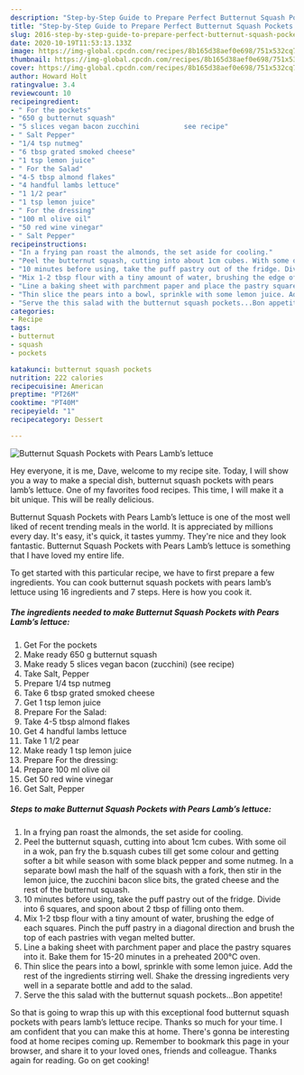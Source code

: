 ```yaml
---
description: "Step-by-Step Guide to Prepare Perfect Butternut Squash Pockets with Pears Lamb’s lettuce"
title: "Step-by-Step Guide to Prepare Perfect Butternut Squash Pockets with Pears Lamb’s lettuce"
slug: 2016-step-by-step-guide-to-prepare-perfect-butternut-squash-pockets-with-pears-lambs-lettuce
date: 2020-10-19T11:53:13.133Z
image: https://img-global.cpcdn.com/recipes/8b165d38aef0e698/751x532cq70/butternut-squash-pockets-with-pears-lambs-lettuce-recipe-main-photo.jpg
thumbnail: https://img-global.cpcdn.com/recipes/8b165d38aef0e698/751x532cq70/butternut-squash-pockets-with-pears-lambs-lettuce-recipe-main-photo.jpg
cover: https://img-global.cpcdn.com/recipes/8b165d38aef0e698/751x532cq70/butternut-squash-pockets-with-pears-lambs-lettuce-recipe-main-photo.jpg
author: Howard Holt
ratingvalue: 3.4
reviewcount: 10
recipeingredient:
- " For the pockets"
- "650 g butternut squash"
- "5 slices vegan bacon zucchini           see recipe"
- " Salt Pepper"
- "1/4 tsp nutmeg"
- "6 tbsp grated smoked cheese"
- "1 tsp lemon juice"
- " For the Salad"
- "4-5 tbsp almond flakes"
- "4 handful lambs lettuce"
- "1 1/2 pear"
- "1 tsp lemon juice"
- " For the dressing"
- "100 ml olive oil"
- "50 red wine vinegar"
- " Salt Pepper"
recipeinstructions:
- "In a frying pan roast the almonds, the set aside for cooling."
- "Peel the butternut squash, cutting into about 1cm cubes. With some oil in a wok, pan fry the b.squash cubes till get some colour and getting softer a bit while season with some black pepper and some nutmeg. In a separate bowl mash the half of the squash with a fork, then stir in the lemon juice, the zucchini bacon slice bits, the grated cheese and the rest of the butternut squash."
- "10 minutes before using, take the puff pastry out of the fridge. Divide into 6 squares, and spoon about 2 tbsp of filling onto them."
- "Mix 1-2 tbsp flour with a tiny amount of water, brushing the edge of each squares. Pinch the puff pastry in a diagonal direction and brush the top of each pastries with vegan melted butter."
- "Line a baking sheet with parchment paper and place the pastry squares into it. Bake them for 15-20 minutes in a preheated 200°C oven."
- "Thin slice the pears into a bowl, sprinkle with some lemon juice. Add the rest of the ingredients stirring well. Shake the dressing ingredients very well in a separate bottle and add to the salad."
- "Serve the this salad with the butternut squash pockets...Bon appetite!"
categories:
- Recipe
tags:
- butternut
- squash
- pockets

katakunci: butternut squash pockets 
nutrition: 222 calories
recipecuisine: American
preptime: "PT26M"
cooktime: "PT40M"
recipeyield: "1"
recipecategory: Dessert

---
```



![Butternut Squash Pockets with Pears Lamb’s lettuce](https://img-global.cpcdn.com/recipes/8b165d38aef0e698/751x532cq70/butternut-squash-pockets-with-pears-lambs-lettuce-recipe-main-photo.jpg)

Hey everyone, it is me, Dave, welcome to my recipe site. Today, I will show you a way to make a special dish, butternut squash pockets with pears lamb’s lettuce. One of my favorites food recipes. This time, I will make it a bit unique. This will be really delicious.

Butternut Squash Pockets with Pears Lamb’s lettuce is one of the most well liked of recent trending meals in the world. It is appreciated by millions every day. It's easy, it's quick, it tastes yummy. They're nice and they look fantastic. Butternut Squash Pockets with Pears Lamb’s lettuce is something that I have loved my entire life.




To get started with this particular recipe, we have to first prepare a few ingredients. You can cook butternut squash pockets with pears lamb’s lettuce using 16 ingredients and 7 steps. Here is how you cook it.

<!--inarticleads1-->

##### The ingredients needed to make Butternut Squash Pockets with Pears Lamb’s lettuce:

1. Get  For the pockets
1. Make ready 650 g butternut squash
1. Make ready 5 slices vegan bacon (zucchini)           (see recipe)
1. Take  Salt, Pepper
1. Prepare 1/4 tsp nutmeg
1. Take 6 tbsp grated smoked cheese
1. Get 1 tsp lemon juice
1. Prepare  For the Salad:
1. Take 4-5 tbsp almond flakes
1. Get 4 handful lambs lettuce
1. Take 1 1/2 pear
1. Make ready 1 tsp lemon juice
1. Prepare  For the dressing:
1. Prepare 100 ml olive oil
1. Get 50 red wine vinegar
1. Get  Salt, Pepper




<!--inarticleads2-->

##### Steps to make Butternut Squash Pockets with Pears Lamb’s lettuce:

1. In a frying pan roast the almonds, the set aside for cooling.
1. Peel the butternut squash, cutting into about 1cm cubes. With some oil in a wok, pan fry the b.squash cubes till get some colour and getting softer a bit while season with some black pepper and some nutmeg. In a separate bowl mash the half of the squash with a fork, then stir in the lemon juice, the zucchini bacon slice bits, the grated cheese and the rest of the butternut squash.
1. 10 minutes before using, take the puff pastry out of the fridge. Divide into 6 squares, and spoon about 2 tbsp of filling onto them.
1. Mix 1-2 tbsp flour with a tiny amount of water, brushing the edge of each squares. Pinch the puff pastry in a diagonal direction and brush the top of each pastries with vegan melted butter.
1. Line a baking sheet with parchment paper and place the pastry squares into it. Bake them for 15-20 minutes in a preheated 200°C oven.
1. Thin slice the pears into a bowl, sprinkle with some lemon juice. Add the rest of the ingredients stirring well. Shake the dressing ingredients very well in a separate bottle and add to the salad.
1. Serve the this salad with the butternut squash pockets...Bon appetite!




So that is going to wrap this up with this exceptional food butternut squash pockets with pears lamb’s lettuce recipe. Thanks so much for your time. I am confident that you can make this at home. There's gonna be interesting food at home recipes coming up. Remember to bookmark this page in your browser, and share it to your loved ones, friends and colleague. Thanks again for reading. Go on get cooking!
